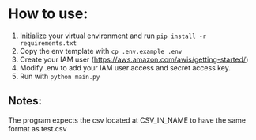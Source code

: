 # How to use:
1. Initialize your virtual environment and run `pip install -r requirements.txt`
2. Copy the env template with `cp .env.example .env`
3. Create your IAM user (https://aws.amazon.com/awis/getting-started/)
3. Modify .env to add your IAM user access and secret access key. 
4. Run with `python main.py` 

## Notes:
The program expects the csv located at CSV_IN_NAME to have the same format as test.csv
